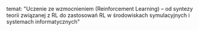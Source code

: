 temat: "Uczenie ze wzmocnieniem (Reinforcement Learning) – od syntezy teorii związanej z RL do zastosowań RL w środowiskach symulacyjnych i systemach informatycznych"